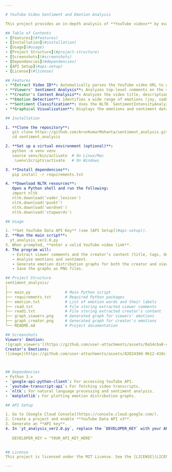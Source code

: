 ```yaml
---

# YouTube Video Sentiment and Emotion Analysis  

This project provides an in-depth analysis of **YouTube videos** by evaluating the sentiments and emotions of both the **viewers** (via comments) and the **content creators** (via titles, descriptions, tags, and transcripts). The results are visualized in easy-to-interpret **graphs** showing the emotion distribution and overall sentiment.

## Table of Contents  
- [Features](#features)  
- [Installation](#installation)  
- [Usage](#usage)  
- [Project Structure](#project-structure)  
- [Screenshots](#screenshots)  
- [Dependencies](#dependencies)  
- [API Setup](#api-setup)  
- [License](#license)  

## Features  
- **Extract Video ID**: Automatically parses the YouTube video URL to get the video ID.  
- **Viewers' Sentiment Analysis**: Analyzes top-level comments on the video and detects the viewers' sentiment using NLP.  
- **Creator's Content Analysis**: Analyzes the video title, description, tags, and transcripts (if available).  
- **Emotion Detection**: Identifies a wide range of emotions (joy, sadness, anger, etc.) from both the creator and the viewers using a predefined emotion list.  
- **Sentiment Classification**: Uses the NLTK `SentimentIntensityAnalyzer` to determine whether the content has a positive, neutral, or negative sentiment.  
- **Graphical Visualization**: Displays the emotions and sentiment data through custom bar graphs for both the **creator** and **viewers**.

## Installation  

1. **Clone the repository**:  
   git clone https://github.com/ArunKumarMohanta/sentiment_analysis.git
   cd sentiment_analysis

2. **Set up a virtual environment (optional)**:  
   python -m venv venv  
   source venv/bin/activate  # On Linux/Mac
   .\venv\Scripts\activate   # On Windows

3. **Install dependencies**:  
   pip install -r requirements.txt  

4. **Download NLTK resources**:  
   Open a Python shell and run the following:
   import nltk
   nltk.download('vader_lexicon')
   nltk.download('punkt')
   nltk.download('wordnet')
   nltk.download('stopwords')

## Usage  

1. **Get YouTube Data API Key** (see [API Setup](#api-setup)).  
2. **Run the main script**:  
  yt_analysis_ver2.0.py
3. When prompted, **enter a valid YouTube video link**.  
4. The program will:  
   - Extract viewer comments and the creator’s content (title, tags, description, and transcript).
   - Analyze emotions and sentiment.
   - Generate emotion distribution graphs for both the creator and viewers.
   - Save the graphs as PNG files.

## Project Structure  
sentiment_analysis/  
│  
├── main.py               # Main Python script  
├── requirements.txt      # Required Python packages  
├── emotion.txt           # List of emotion words and their labels  
├── read.txt              # File storing extracted viewer comments  
├── read1.txt             # File storing extracted creator's content  
├── graph_viewers.png     # Generated graph for viewers' emotions  
├── graph_creator.png     # Generated graph for creator's emotions  
└── README.md             # Project documentation  

## Screenshots 
Viewers' Emotion:
![graph_viewers'](https://github.com/user-attachments/assets/0a54c6a8-c175-4d81-9d8f-f926e2ef1e50)
Creator's Emotions:
![image](https://github.com/user-attachments/assets/8282430d-9612-410c-ae19-a104da98ff76)



## Dependencies  
- Python 3.x  
- `google-api-python-client`: For accessing YouTube API.  
- `youtube-transcript-api`: For fetching video transcripts.  
- `nltk`: For natural language processing and sentiment analysis.  
- `matplotlib`: For plotting emotion distribution graphs.

## API Setup  

1. Go to [Google Cloud Console](https://console.cloud.google.com/).  
2. Create a project and enable **YouTube Data API v3**.  
3. Generate an **API key**.  
4. In `yt_analysis_ver2.0.py`, replace the `DEVELOPER_KEY` with your API key:
   
   DEVELOPER_KEY = "YOUR_API_KEY_HERE"
   

## License  
This project is licensed under the MIT License. See the [LICENSE](LICENSE) file for details.

---
```

